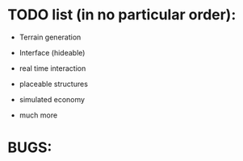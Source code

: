 # TODO list (in no particular order):

* Terrain generation
* Interface (hideable)
* real time interaction
* placeable structures
* simulated economy

* much more

# BUGS:

